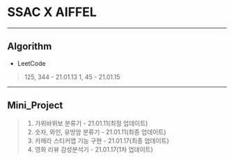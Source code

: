 # SSAC X AIFFEL
***
## Algorithm
- LeetCode
> 125, 344 - 21.01.13
> 1, 45 - 21.01.15

***
## Mini_Project
> 1) 가위바위보 분류기 - 21.01.11(최정 업데이트)
> 2) 숫자, 와인, 유방암 분류기 - 21.01.11(최종 업데이트)
> 3) 카메라 스티커앱 기능 구현 - 21.01.17(최종 업데이트)
> 4) 영화 리뷰 감성분석기 - 21.01.17(1차 업데이트)
